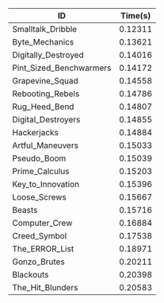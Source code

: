 |ID|Time(s)|
|-|-|
|Smalltalk_Dribble|0.12311|
|Byte_Mechanics|0.13621|
|Digitally_Destroyed|0.14016|
|Pint_Sized_Benchwarmers|0.14172|
|Grapevine_Squad|0.14558|
|Rebooting_Rebels|0.14786|
|Rug_Heed_Bend|0.14807|
|Digital_Destroyers|0.14855|
|Hackerjacks|0.14884|
|Artful_Maneuvers|0.15033|
|Pseudo_Boom|0.15039|
|Prime_Calculus|0.15203|
|Key_to_Innovation|0.15396|
|Loose_Screws|0.15667|
|Beasts|0.15716|
|Computer_Crew|0.16884|
|Creed_Symbol|0.17538|
|The_ERROR_List|0.18971|
|Gonzo_Brutes|0.20211|
|Blackouts|0.20398|
|The_Hit_Blunders|0.20583|
